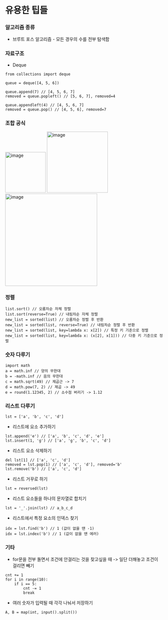 # 유용한 팁들

### 알고리즘 종류
- 브루트 포스 알고리즘 - 모든 경우의 수를 전부 탐색함

### 자료구조
- Deque
```
from collections import deque

queue = deque([4, 5, 6])

queue.append(7) // [4, 5, 6, 7]
removed = queue.popleft() // [5, 6, 7], removed=4

queue.appendleft(4) // [4, 5, 6, 7]
removed = queue.pop() // [4, 5, 6], removed=7
```

### 조합 공식
<img width="129" alt="image" src="https://user-images.githubusercontent.com/72330884/182129405-0fffae97-6219-4fe2-b826-42c8890f5a00.png">
<img width="194" alt="image" src="https://user-images.githubusercontent.com/72330884/182129186-f754f915-c2bd-4144-bafd-50aa6eaf1f95.png">
<img width="293" alt="image" src="https://user-images.githubusercontent.com/72330884/182129267-e8359f82-e125-4a29-bebe-4eee39064c11.png">

### 정렬
```
list.sort() // 오름차순 자체 정렬
list.sort(reverse=True) // 내림차순 자체 정렬
new_list = sorted(list) // 오름차순 정렬 후 반환
new_list = sorted(list, reverse=True) // 내림차순 정렬 후 반환
new_list = sorted(list, key=lambda x: x[2]) // 특정 키 기준으로 정렬
new_list = sorted(list, key=lambda x: (x[2], x[1])) // 다중 키 기준으로 정렬
```

### 숫자 다루기
```
import math
a = math.inf // 양의 무한대
b = -math.inf // 음의 무한대
c = math.sqrt(49) // 제곱근 -> 7
d = math.pow(7, 2) // 제곱 -> 49
e = round(1.12345, 2) // 소수점 버리기 -> 1.12
```


### 리스트 다루기
```
lst = ['a', 'b', 'c', 'd']
```
- 리스트에 요소 추가하기
```
lst.append('e') // ['a', 'b', 'c', 'd', 'e']
lst.insert(1, 'g') // ['a', 'g', 'b', 'c', 'd']
```
- 리스트 요소 삭제하기
```
del lst[1] // ['a', 'c', 'd']
removed = lst.pop(1) // ['a', 'c', 'd'], removed='b'
lst.remove('b') // ['a', 'c', 'd']
```
- 리스트 거꾸로 하기
```
lst = reversed(lst)
```
- 리스트 요소들을 하나의 문자열로 합치기
```
lst = '_'.join(lst) // a_b_c_d
```
- 리스트에서 특정 요소의 인덱스 찾기
```
idx = lst.find('b') // 1 (값이 없을 땐 -1)
idx = lst.index('b') // 1 (값이 없을 땐 에러)
```

### 기타
- for문을 전부 돌면서 조건에 안걸리는 것을 찾고싶을 때 -> 일단 더해놓고 조건이 걸리면 빼기
```
cnt += 1
for i in range(10):
    if i == 5:
        cnt -= 1
        break
```
- 여러 숫자가 입력될 때 각각 나눠서 저장하기
```
A, B = map(int, input().split())
```

